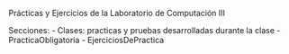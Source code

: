 Prácticas y Ejercicios de la Laboratorio de Computación III

Secciones:
    - Clases: practicas y pruebas desarrolladas durante la clase
    - PracticaObligatoria
    - EjerciciosDePractica